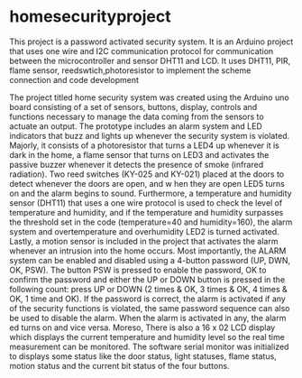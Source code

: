 # homesecurityproject
This project is a password activated security system. It is an Arduino project that uses one wire and I2C communication protocol for communication between the microcontroller and sensor DHT11 and LCD. It uses DHT11, PIR, flame sensor, reedswtich,photoresistor to implement the scheme connection and code development


The project titled home security system was created using the Arduino uno board consisting of a set of sensors, 
buttons, display, controls and functions necessary to manage the data coming from the sensors to actuate an output. 
The prototype includes an alarm system and LED indicators that buzz and lights up whenever the security system is violated.
Majorly, it consists of a photoresistor that turns a LED4 up whenever it is dark in the home, a flame sensor that turns on
LED3 and activates the passive buzzer whenever it detects the presence of smoke (infrared radiation). 
Two reed switches (KY-025 and KY-021) placed at the doors to detect whenever the doors are open, and w
hen they are open LED5 turns on and the alarm begins to sound. Furthermore, a temperature and humidity sensor (DHT11) 
that uses a one wire protocol is used to check the level of temperature and humidity, and if the temperature and 
humidity surpasses the threshold set in the code (temperature=40 and humidity=160), the alarm system and overtemperature 
and overhumidity LED2 is turned activated. Lastly, a motion sensor is included in the project that activates the alarm 
whenever an intrusion into the home occurs. Most importantly, the ALARM system can be enabled and disabled using a 
4-button password (UP, DWN, OK, PSW). The button PSW is pressed to enable the password, OK to confirm the password and 
either the UP or DOWN button is pressed in the following count: press UP or DOWN (2 times & OK, 3 times & OK, 4 times & 
OK, 1 time and OK). If the password is correct, the alarm is activated if any of the security functions is violated, 
the same password sequence can also be used to disable the alarm. When the alarm is activated in any, 
the alarm ed turns on and vice versa. Moreso, There is also a 16 x 02 LCD display which displays the current 
temperature and humidity level so the real time measurement can be monitored. The software serial monitor was 
initialized to displays some status like the door status, 
light statuses, flame status, motion status and the current bit status of the four buttons.
